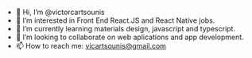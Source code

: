 - 👋 Hi, I’m @victorcartsounis
- 👀 I’m interested in Front End React.JS and React Native jobs.
- 🌱 I’m currently learning materials design, javascript and typescript.
- 💞️ I’m looking to collaborate on web aplications and app development.
- 📫 How to reach me: vicartsounis@gmail.com

<!---
victorcartsounis/victorcartsounis is a ✨ special ✨ repository because its `README.md` (this file) appears on your GitHub profile.
You can click the Preview link to take a look at your changes.
--->
